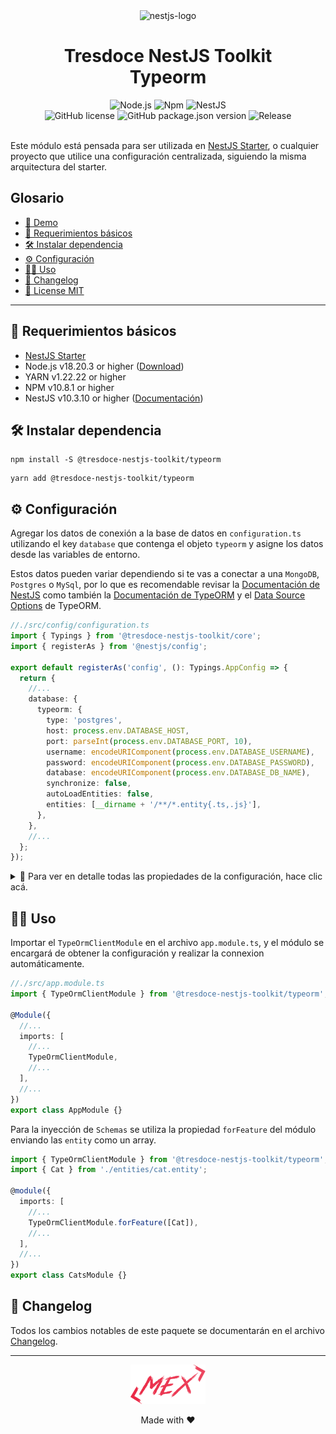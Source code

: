<div align="center">
    <img alt="nestjs-logo" width="250" height="auto" src="https://camo.githubusercontent.com/c704e8013883cc3a04c7657e656fe30be5b188145d759a6aaff441658c5ffae0/68747470733a2f2f6e6573746a732e636f6d2f696d672f6c6f676f5f746578742e737667" />
    <h1>Tresdoce NestJS Toolkit<br/>Typeorm</h1>
</div>

<div align="center">
    <img src="https://img.shields.io/static/v1.svg?style=flat&label=NodeJS&message=v18.20.3&labelColor=339933&color=757575&logoColor=FFFFFF&logo=Node.js" alt="Node.js"/>
    <img src="https://img.shields.io/static/v1.svg?style=flat&label=NPM&message=v10.8.1&labelColor=CB3837&logoColor=FFFFFF&color=757575&logo=npm" alt="Npm"/>
    <img src="https://img.shields.io/static/v1.svg?style=flat&label=NestJS&message=v10.3.10&labelColor=E0234E&logoColor=FFFFFF&color=757575&logo=Nestjs" alt="NestJS"/><br/>
    <img alt="GitHub license" src="https://img.shields.io/github/license/tresdoce/tresdoce-nestjs-toolkit?style=flat">
    <img alt="GitHub package.json version" src="https://img.shields.io/github/package-json/v/tresdoce/tresdoce-nestjs-toolkit?filename=packages%2Ftypeorm%2Fpackage.json">
    <img alt="Release" src="https://img.shields.io/npm/v/@tresdoce-nestjs-toolkit/typeorm.svg">
    <br/>
</div>
<br/>

Este módulo está pensada para ser utilizada en [NestJS Starter](https://github.com/rudemex/nestjs-starter), o cualquier
proyecto que utilice una configuración centralizada, siguiendo la misma arquitectura del starter.

## Glosario

- [🥳 Demo](https://nestjs-starter.tresdoce.com.ar/v1/docs)
- [📝 Requerimientos básicos](#basic-requirements)
- [🛠️ Instalar dependencia](#install-dependencies)
- [⚙️ Configuración](#configurations)
- [👨‍💻 Uso](#use)
- [📄 Changelog](./CHANGELOG.md)
- [📜 License MIT](./license.md)

---

<a name="basic-requirements"></a>

## 📝 Requerimientos básicos

- [NestJS Starter](https://github.com/rudemex/nestjs-starter)
- Node.js v18.20.3 or higher ([Download](https://nodejs.org/es/download/))
- YARN v1.22.22 or higher
- NPM v10.8.1 or higher
- NestJS v10.3.10 or higher ([Documentación](https://nestjs.com/))

<a name="install-dependencies"></a>

## 🛠️ Instalar dependencia

```
npm install -S @tresdoce-nestjs-toolkit/typeorm
```

```
yarn add @tresdoce-nestjs-toolkit/typeorm
```

<a name="configurations"></a>

## ⚙️ Configuración

Agregar los datos de conexión a la base de datos en `configuration.ts` utilizando el key `database` que contenga el
objeto `typeorm` y asigne los datos desde las variables de entorno.

Estos datos pueden variar dependiendo si te vas a conectar a una `MongoDB`, `Postgres` o `MySql`, por lo que es
recomendable revisar la [Documentación de NestJS](https://docs.nestjs.com/techniques/database) como también
la [Documentación de TypeORM](https://typeorm.io/) y
el [Data Source Options](https://typeorm.io/data-source-options#common-data-source-options) de TypeORM.

```typescript
//./src/config/configuration.ts
import { Typings } from '@tresdoce-nestjs-toolkit/core';
import { registerAs } from '@nestjs/config';

export default registerAs('config', (): Typings.AppConfig => {
  return {
    //...
    database: {
      typeorm: {
        type: 'postgres',
        host: process.env.DATABASE_HOST,
        port: parseInt(process.env.DATABASE_PORT, 10),
        username: encodeURIComponent(process.env.DATABASE_USERNAME),
        password: encodeURIComponent(process.env.DATABASE_PASSWORD),
        database: encodeURIComponent(process.env.DATABASE_DB_NAME),
        synchronize: false,
        autoLoadEntities: false,
        entities: [__dirname + '/**/*.entity{.ts,.js}'],
      },
    },
    //...
  };
});
```

<details>
<summary>💬 Para ver en detalle todas las propiedades de la configuración, hace clic acá.</summary>

`type`: Es el tipo de base de datos a conectarse.

- Type: `String`
- Values: `mongodb | postgres | mysql | <otra>`

`host`: Es el servidor para conectarse a la base de datos mongo.

- Type: `String`
- Values: `localhost | 127.0.0.1 | <host>`

`port`: Es el puerto para conectarse a la base de datos mongo, no es obligatorio ponerlo.

- Type: `Number`

`username`: Es el nombre de usuario para conectarse a la base de datos.

- Type: `String`

`password`: Es la contraseña de usuario para conectarse a la base de datos.

- Type: `String`

`database`: Es el nombre de la base de datos.

- Type: `String`

`synchronize`: Indica si el esquema de la base de datos debe ser creado automáticamente en cada lanzamiento de la
aplicación. Tenga cuidado con esta opción y no la utilice en producción - de lo contrario puede perder los datos de
producción.

- Type: `Boolean`

`autoLoadEntities`: Carga automática de las entities.

- Type: `Boolean`
- Default: `false`

`entities`: Es un array de strings para configurar los entities a utilizar, se puede poner un glob para que reconozca a
todas las entidades.

- Type: `Array`

</details>

<a name="use"></a>

## 👨‍💻 Uso

Importar el `TypeOrmClientModule` en el archivo `app.module.ts`, y el módulo se encargará de obtener la configuración
y realizar la connexion automáticamente.

```typescript
//./src/app.module.ts
import { TypeOrmClientModule } from '@tresdoce-nestjs-toolkit/typeorm';

@Module({
  //...
  imports: [
    //...
    TypeOrmClientModule,
    //...
  ],
  //...
})
export class AppModule {}
```

Para la inyección de `Schemas` se utiliza la propiedad `forFeature` del módulo enviando las `entity` como un array.

```typescript
import { TypeOrmClientModule } from '@tresdoce-nestjs-toolkit/typeorm';
import { Cat } from './entities/cat.entity';

@module({
  imports: [
    //...
    TypeOrmClientModule.forFeature([Cat]),
    //...
  ],
  //...
})
export class CatsModule {}
```

## 📄 Changelog

Todos los cambios notables de este paquete se documentarán en el archivo [Changelog](./CHANGELOG.md).

---

<div align="center">
    <a href="mailto:mdelgado@tresdoce.com.ar" target="_blank" alt="Send an email">
        <img src="https://raw.githubusercontent.com/tresdoce/tresdoce-nestjs-toolkit/ab924d5bdd9a9b9acb3ca5721d4ce977c6b7f680/.readme-static/logo-mex-red.svg" width="120" alt="Mex" />
    </a><br/>
    <p>Made with ❤</p>
</div>
